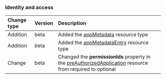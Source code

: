 ### Identity and access

| **Change type** | **Version** | **Description** |
|:---|:---|:---|
|Addition|beta|Added the [appMetadata](https://docs.microsoft.com/en-us/graph/api/resources/appMetadata?view=graph-rest-beta) resource type|
|Addition|beta|Added the [appMetadataEntry](https://docs.microsoft.com/en-us/graph/api/resources/appMetadataEntry?view=graph-rest-beta) resource type|
|Change|beta|Changed the **permissionIds** property in the [preAuthorizedApplication](https://docs.microsoft.com/en-us/graph/api/resources/preAuthorizedApplication?view=graph-rest-beta) resource from required to optional|

